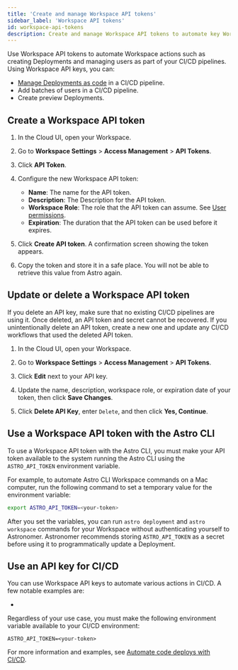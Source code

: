 ```yaml
---
title: 'Create and manage Workspace API tokens'
sidebar_label: 'Workspace API tokens'
id: workspace-api-tokens
description: Create and manage Workspace API tokens to automate key Workspace actions like adding users and creating Deployments. 
---
```


Use Workspace API tokens to automate Workspace actions such as creating Deployments and managing users as part of your CI/CD pipelines. Using Workspace API keys, you can:

- [Manage Deployments as code](manage-deployments-as-code.md) in a CI/CD pipeline.
- Add batches of users in a CI/CD pipeline. 
- Create preview Deployments. 

## Create a Workspace API token

1. In the Cloud UI, open your Workspace.
   
2. Go to **Workspace Settings** > **Access Management** > **API Tokens**.
   
3. Click **API Token**.
   
4. Configure the new Workspace API token:

    - **Name**: The name for the API token.
    - **Description**: The Description for the API token.
    - **Workspace Role**: The role that the API token can assume. See [User permissions](user-permissions.md#workspace-roles).
    - **Expiration**: The duration that the API token can be used before it expires.

5. Click **Create API token**. A confirmation screen showing the token appears.
   
6. Copy the token and store it in a safe place. You will not be able to retrieve this value from Astro again. 

## Update or delete a Workspace API token

If you delete an API key, make sure that no existing CI/CD pipelines are using it. Once deleted, an API token and secret cannot be recovered. If you unintentionally delete an API token, create a new one and update any CI/CD workflows that used the deleted API token.

1. In the Cloud UI, open your Workspace.
   
2. Go to **Workspace Settings** > **Access Management** > **API Tokens**.

3. Click **Edit** next to your API key.

4. Update the name, description, workspace role, or expiration date of your token, then click **Save Changes**.
   
5. Click **Delete API Key**, enter `Delete`, and then click **Yes, Continue**.

## Use a Workspace API token with the Astro CLI

To use a Workspace API token with the Astro CLI, you must make your API token available to the system running the Astro CLI using the `ASTRO_API_TOKEN` environment variable. 

For example, to automate Astro CLI Workspace commands on a Mac computer, run the following command to set a temporary value for the environment variable:

```sh
export ASTRO_API_TOKEN=<your-token>
```

After you set the variables, you can run `astro deployment` and `astro workspace` commands for your Workspace without authenticating yourself to Astronomer. Astronomer recommends storing `ASTRO_API_TOKEN` as a secret before using it to programmatically update a Deployment.

## Use an API key for CI/CD

You can use Workspace API keys to automate various actions in CI/CD. A few notable examples are:

- 

Regardless of your use case, you must make the following environment variable available to your CI/CD environment:

```
ASTRO_API_TOKEN=<your-token>
```

For more information and examples, see [Automate code deploys with CI/CD](ci-cd.md).

